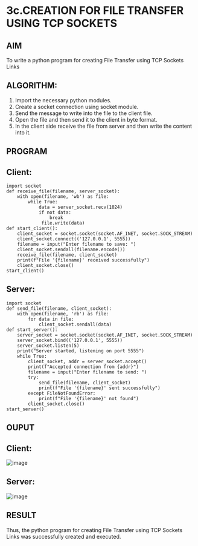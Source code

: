 # 3c.CREATION FOR FILE TRANSFER USING TCP SOCKETS
## AIM
To write a python program for creating File Transfer using TCP Sockets Links
## ALGORITHM:
1. Import the necessary python modules.
2. Create a socket connection using socket module.
3. Send the message to write into the file to the client file.
4. Open the file and then send it to the client in byte format.
5. In the client side receive the file from server and then write the content into it.
## PROGRAM
## Client:
```
import socket
def receive_file(filename, server_socket):
    with open(filename, 'wb') as file:
        while True:
            data = server_socket.recv(1024)
            if not data:
                break
             file.write(data)
def start_client():
    client_socket = socket.socket(socket.AF_INET, socket.SOCK_STREAM)
    client_socket.connect(('127.0.0.1', 5555))
    filename = input("Enter filename to save: ")
    client_socket.sendall(filename.encode())
    receive_file(filename, client_socket)
    print(f"File '{filename}' received successfully")
    client_socket.close()
start_client()
```
## Server:
```
import socket
def send_file(filename, client_socket):
    with open(filename, 'rb') as file:
        for data in file:
            client_socket.sendall(data)
def start_server():
    server_socket = socket.socket(socket.AF_INET, socket.SOCK_STREAM)
    server_socket.bind(('127.0.0.1', 5555))
    server_socket.listen(5)
    print("Server started, listening on port 5555")
    while True:
        client_socket, addr = server_socket.accept()
        print(f"Accepted connection from {addr}")
        filename = input("Enter filename to send: ")
        try:
            send_file(filename, client_socket)
            print(f"File '{filename}' sent successfully")
        except FileNotFoundError:
            print(f"File '{filename}' not found")
        client_socket.close()
start_server()
```

## OUPUT
## Client:
![image](https://github.com/vthaanesh22/3c.FILE_TRANSFER_USING_TCP_SOCKETS/assets/139373686/20246b27-9ba6-45ef-98b2-610e57621038)
## Server:
![image](https://github.com/vthaanesh22/3c.FILE_TRANSFER_USING_TCP_SOCKETS/assets/139373686/f5a54364-aca7-4ea0-a676-a493ccbabee7)



## RESULT
Thus, the python program for creating File Transfer using TCP Sockets Links was 
successfully created and executed.
